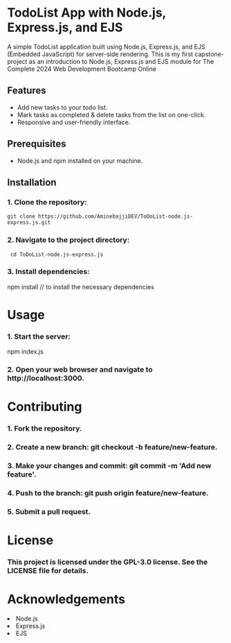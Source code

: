 # TodoList App with Node.js, Express.js, and EJS

A simple TodoList application built using Node.js, Express.js, and EJS (Embedded JavaScript) for server-side rendering.
This is my first capstone-project as an introduction to Node.js, Express.js and EJS module for The Complete 2024 Web Development Bootcamp Online



## Features

- Add new tasks to your todo list.
- Mark tasks as completed & delete tasks from the list on one-click.
- Responsive and user-friendly interface.

## Prerequisites

- Node.js and npm installed on your machine.

## Installation

<h3>1. Clone the repository:</h3>

   ```
   git clone https://github.com/AminebajjiDEV/ToDoList-node.js-express.js.git
```
<h3>2. Navigate to the project directory:</h3>

   ```
    cd ToDoList-node.js-express.js
```

<h3>3. Install dependencies:</h3>
     npm install  // to install the necessary dependencies 
     
<h1>Usage</h1>

<h3>1. Start the server:</h3>
   npm index.js
<h3>2. Open your web browser and navigate to http://localhost:3000.</h3>

<h1>Contributing</h1>
<h3>1. Fork the repository.</h3>
<h3>2. Create a new branch: git checkout -b feature/new-feature.</h3>
<h3>3. Make your changes and commit: git commit -m 'Add new feature'.</h3>
<h3>4. Push to the branch: git push origin feature/new-feature.</h3>
<h3>5. Submit a pull request.</h3>

<h1>License</h1>
   <h3>This project is licensed under the GPL-3.0 license. See the LICENSE file for details.</h3>
<h1>Acknowledgements</h1>
  <li>Node.js</li>
  <li>Express.js</li>
  <li>EJS</li>

